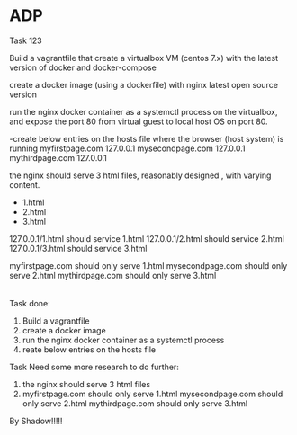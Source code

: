 # ADP 
Task 123

Build a vagrantfile that create a virtualbox VM (centos 7.x) with the latest version of docker and docker-compose
 
create a docker image (using a dockerfile) with nginx latest open source version
 
run the nginx docker container as a systemctl process on the virtualbox, and expose the port 80 from virtual guest to local host OS on port 80.
 
-create below entries on the hosts file where the browser (host system) is running
 myfirstpage.com  127.0.0.1
mysecondpage.com  127.0.0.1
mythirdpage.com 127.0.0.1
 
 
the nginx should serve 3 html files, reasonably designed , with varying content.
  - 1.html
  - 2.html
  - 3.html
 
127.0.0.1/1.html should service 1.html
127.0.0.1/2.html should service 2.html
127.0.0.1/3.html should service 3.html
 
myfirstpage.com should only serve 1.html
mysecondpage.com should only serve 2.html
mythirdpage.com should only serve 3.html

######
Task done: 
1. Build a vagrantfile
2. create a docker image
3. run the nginx docker container as a systemctl process
4. reate below entries on the hosts file

Task Need some more research to do further: 
1. the nginx should serve 3 html files
2. myfirstpage.com should only serve 1.html
   mysecondpage.com should only serve 2.html
   mythirdpage.com should only serve 3.html

By Shadow!!!!!

